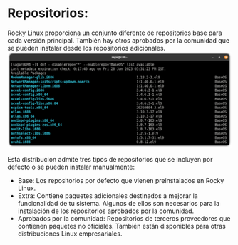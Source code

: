 # Repositorios:
  
Rocky Linux proporciona un conjunto diferente de repositorios base para cada versión principal. También hay otros aprobados por la comunidad que se pueden instalar desde los repositorios adicionales.
![Repositorios](img/repositorios.png)

Esta distribución admite tres tipos de repositorios que se incluyen por defecto o se pueden instalar manualmente:

* Base:
Los repositorios por defecto que vienen preinstalados en Rocky Linux.
* Extra:
Contiene paquetes adicionales destinados a mejorar la funcionalidad de tu sistema. Algunos de ellos son necesarios para la instalación de los repositorios aprobados por la comunidad.
* Aprobados por la comunidad:
Repositorios de terceros proveedores que contienen paquetes no oficiales. También están disponibles para otras distribuciones Linux empresariales.
